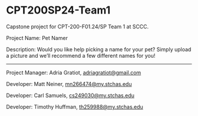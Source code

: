 # CPT200SP24-Team1
Capstone project for CPT-200-F01.24/SP Team 1 at SCCC.

Project Name: Pet Namer

Description: Would you like help picking a name for your pet? 
Simply upload a picture and we’ll recommend a few different names for you!
_____

Project Manager: Adria Gratiot, adriagratiot@gmail.com

Developer: Matt Neiner, mn266474@my.stchas.edu

Developer: Carl Samuels, cs249030@my.stchas.edu

Developer: Timothy Huffman, th259988@my.stchas.edu
